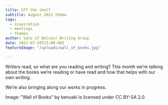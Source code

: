 ```yaml
---
title: Off the shelf
subtitle: August 2022 theme
tags:
  - inspiration
  - meetings
  - themes
author: Vale of Belvoir Writing Group
date: 2022-07-20T23:00:00Z
featureImage: "/uploads/wall_of_books.jpg"

---
```

Writers read, so what are you reading and writing? This month we’re talking about the books we’re reading or have read and how that helps with our own writing. 

We’re also bringing along our works in progress.

Image: "Wall of Books" by benuski is licensed under CC BY-SA 2.0.
